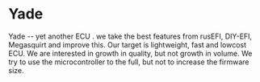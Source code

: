Yade
=======

Yade  -- yet another  ECU .
we take the best features from rusEFI, DIY-EFI, Megasquirt and improve this.
Our target is lightweight, fast and lowcost ECU.
We are interested in growth in quality, but not growth in volume. We try to use the microcontroller to the full, but not to increase the firmware size. 
